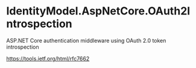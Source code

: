 # IdentityModel.AspNetCore.OAuth2Introspection

ASP.NET Core authentication middleware using OAuth 2.0 token introspection

https://tools.ietf.org/html/rfc7662

